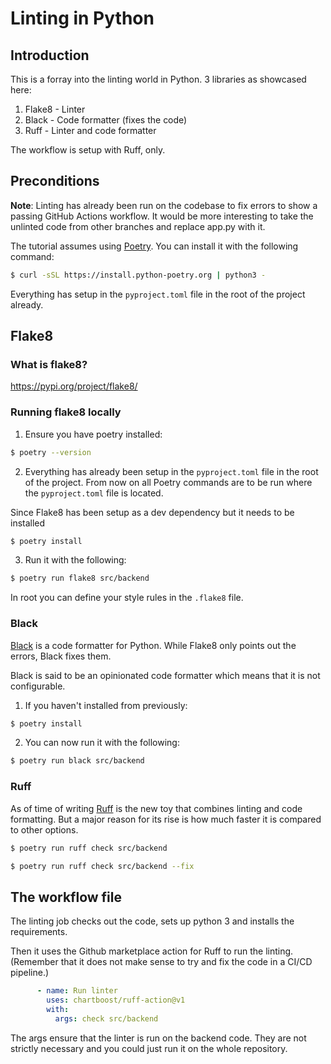 # Linting in Python

## Introduction

This is a forray into the linting world in Python. 3 libraries as showcased here:

1. Flake8 - Linter
2. Black - Code formatter (fixes the code)
3. Ruff - Linter and code formatter 

The workflow is setup with Ruff, only. 

## Preconditions

**Note**: Linting has already been run on the codebase to fix errors to show a passing GitHub Actions workflow. It would be more interesting to take the unlinted code from other branches and replace app.py with it. 

The tutorial assumes using [Poetry](https://python-poetry.org/). You can install it with the following command:

```bash
$ curl -sSL https://install.python-poetry.org | python3 -
```

Everything has setup in the `pyproject.toml` file in the root of the project already.

## Flake8

### What is flake8?

https://pypi.org/project/flake8/

### Running flake8 locally


1. Ensure you have poetry installed:

```bash
$ poetry --version
```

2. Everything has already been setup in the `pyproject.toml` file in the root of the project. From now on all Poetry commands are to be run where the `pyproject.toml` file is located.

Since Flake8 has been setup as a dev dependency but it needs to be installed 

```bash
$ poetry install
```

3. Run it with the following:

```bash
$ poetry run flake8 src/backend
```

In root you can define your style rules in the `.flake8` file.

### Black

[Black](https://black.readthedocs.io/en/stable/index.html) is a code formatter for Python. While Flake8 only points out the errors, Black fixes them. 

Black is said to be an opinionated code formatter which means that it is not configurable.

1. If you haven't installed from previously:

```bash
$ poetry install
```

2. You can now run it with the following:

```bash
$ poetry run black src/backend
```

### Ruff

As of time of writing [Ruff](https://github.com/astral-sh/ruff) is the new toy that combines linting and code formatting. But a major reason for its rise is how much faster it is compared to other options. 

```bash
$ poetry run ruff check src/backend
```

```bash
$ poetry run ruff check src/backend --fix
```

## The workflow file

The linting job checks out the code, sets up python 3 and installs the requirements.

Then it uses the Github marketplace action for Ruff to run the linting. (Remember that it does not make sense to try and fix the code in a CI/CD pipeline.)

```yaml
      - name: Run linter
        uses: chartboost/ruff-action@v1
        with:
          args: check src/backend
```

The args ensure that the linter is run on the backend code. They are not strictly necessary and you could just run it on the whole repository. 
